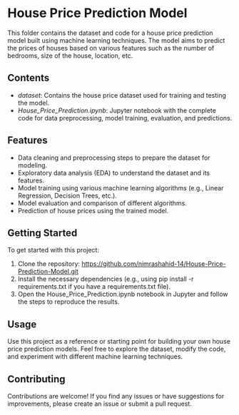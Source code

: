 # House Price Prediction Model
This folder contains the dataset and code for a house price prediction model built using machine learning techniques. The model aims to predict the prices of houses based on various features such as the number of bedrooms, size of the house, location, etc.

## Contents
- *dataset*: Contains the house price dataset used for training and testing the model.
- *House_Price_Prediction.ipynb*: Jupyter notebook with the complete code for data preprocessing, model training, evaluation, and predictions.

## Features
- Data cleaning and preprocessing steps to prepare the dataset for modeling.
- Exploratory data analysis (EDA) to understand the dataset and its features.
- Model training using various machine learning algorithms (e.g., Linear Regression, Decision Trees, etc.).
- Model evaluation and comparison of different algorithms.
- Prediction of house prices using the trained model.

## Getting Started
To get started with this project:
1. Clone the repository:
   https://github.com/nimrashahid-14/House-Price-Prediction-Model.git
2. Install the necessary dependencies (e.g., using pip install -r requirements.txt if you have a requirements.txt file).
3. Open the House_Price_Prediction.ipynb notebook in Jupyter and follow the steps to reproduce the results.

## Usage
Use this project as a reference or starting point for building your own house price prediction models. Feel free to explore the dataset, modify the code, and experiment with different machine learning techniques.

## Contributing
Contributions are welcome! If you find any issues or have suggestions for improvements, please create an issue or submit a pull request.
